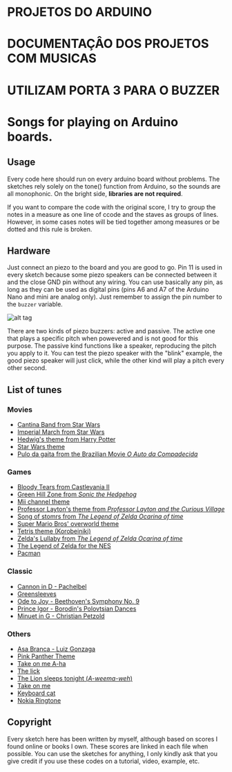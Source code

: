 # PROJETOS DO ARDUINO



# DOCUMENTAÇÂO DOS PROJETOS COM MUSICAS
# UTILIZAM PORTA 3 PARA O BUZZER
# Songs for playing on Arduino boards.

## Usage

Every code here should run on every arduino board without problems. The sketches rely solely on the tone() function from Arduino, so the sounds are all monophonic. On the bright side, **libraries are not required**.

If you want to compare the code with the original score, I try to group the notes in a measure as one line of ccode and the staves as groups of lines. However, in some cases notes will be tied together among measures or be dotted and this rule is broken.

## Hardware

Just connect an piezo to the board and you are good to go. Pin 11 is used in every sketch because some piezo speakers can be connected between it and the close GND pin without any wiring. You can use basically any pin, as long  as they can be used as digital pins (pins A6 and A7 of the Arduino Nano and mini are analog only). Just remember to assign the pin number to the `buzzer` variable. 

![alt tag](hardware.png)

There are two kinds of piezo buzzers: active and passive. The active one that plays a specific pitch when powevered and is not good for this purpose. The passive kind functions like a speaker, reproducing the pitch you apply to it. You can test the piezo speaker with the "blink" example, the good piezo speaker will just click, while the other kind will play a pitch every other second.  

## List of tunes

### Movies

* [Cantina Band from Star Wars](https://github.com/robsoncouto/arduino-songs/blob/master/cantinaband/cantinaband.ino)  
* [Imperial March from Star Wars](https://github.com/robsoncouto/arduino-songs/blob/master/imperialmarch/imperialmarch.ino)
* [Hedwig's theme from Harry Potter](https://github.com/robsoncouto/arduino-songs/blob/master/harrypotter/harrypotter.ino)
* [Star Wars theme](https://github.com/robsoncouto/arduino-songs/blob/master/starwars/starwars.ino)
* [Pulo da gaita from the Brazilian Movie *O Auto da Compadecida*](https://github.com/robsoncouto/arduino-songs/blob/master/pulodagaita/pulodagaita.ino)
  
### Games

* [Bloody Tears from Castlevania II](https://github.com/robsoncouto/arduino-songs/blob/master/bloodytears/bloodytears.ino)
* [Green Hill Zone from *Sonic the Hedgehog*](https://github.com/robsoncouto/arduino-songs/blob/master/greenhill/greenhill.ino)
* [Mii channel theme](https://github.com/robsoncouto/arduino-songs/blob/master/miichannel/miichannel.ino)
* [Professor Layton's theme from *Professor Layton and the Curious Village*](https://github.com/robsoncouto/arduino-songs)
* [Song of stomrs from *The Legend of Zelda Ocarina of time*](https://github.com/robsoncouto/arduino-songs/blob/master/songofstorms/songofstorms.ino)
* [Super Mario Bros' overworld theme](https://github.com/robsoncouto/arduino-songs/blob/master/supermariobros/supermariobros.ino)
* [Tetris theme (Korobeiniki)](https://github.com/robsoncouto/arduino-songs/blob/master/tetris/tetris.ino)
* [Zelda's Lullaby from *The Legend of Zelda Ocarina of time*](https://github.com/robsoncouto/arduino-songs/blob/master/zeldaslullaby/zeldaslullaby.ino)
* [The Legend of Zelda for the NES](https://github.com/robsoncouto/arduino-songs/blob/master/zeldatheme/zeldatheme.ino)
* [Pacman](https://github.com/robsoncouto/arduino-songs/blob/master/pacman/pacman.ino)

### Classic
* [Cannon in D - Pachelbel](https://github.com/robsoncouto/arduino-songs/blob/master/cannonind/cannonind.ino)
* [Greensleeves](https://github.com/robsoncouto/arduino-songs/blob/master/greensleeves/greensleeves.ino)
* [Ode to Joy -  Beethoven's Symphony No. 9](https://github.com/robsoncouto/arduino-songs/blob/master/odetojoy/odetojoy.ino)
* [Prince Igor - Borodin's Polovtsian Dances](https://github.com/robsoncouto/arduino-songs/blob/master/princeigor/princeigor.ino)
* [Minuet in G - Christian Petzold](https://github.com/robsoncouto/arduino-songs/blob/master/minuetg/minuetg.ino)

### Others

* [Asa Branca - Luiz Gonzaga](https://github.com/robsoncouto/arduino-songs/blob/master/asabranca/asabranca.ino)
* [Pink Panther Theme](https://github.com/robsoncouto/arduino-songs/blob/master/pinkpanther/pinkpanther.ino)
* [Take on me A-ha](https://github.com/robsoncouto/arduino-songs/blob/master/takeonme/takeonme.ino)
* [The lick](https://github.com/robsoncouto/arduino-songs/blob/master/thelick/thelick.ino)
* [The Lion sleeps tonight (*A-weema-weh*)](https://github.com/robsoncouto/arduino-songs/blob/master/thelionsleepstonight/thelionsleepstonight.ino)
* [Take on me](https://github.com/robsoncouto/arduino-songs/blob/master/takeonme/takeonme.ino)
* [Keyboard cat](https://github.com/robsoncouto/arduino-songs/blob/master/keyboardcat/keyboardcat.ino)
* [Nokia Ringtone](https://github.com/robsoncouto/arduino-songs/blob/master/nokia/nokia.ino)

## Copyright

Every sketch here has been written by myself, although based on scores I found online or books I own. These scores are linked in each file when possible. You can use the sketches for anything, I only kindly ask that you give credit if you use these codes on a tutorial, video, example, etc. 
